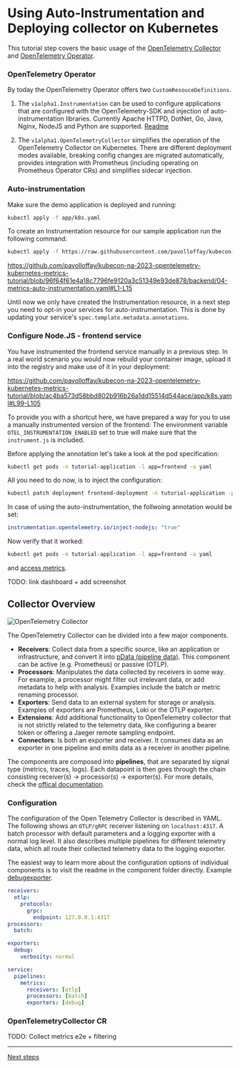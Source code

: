 # Using Auto-Instrumentation and Deploying collector on Kubernetes

This tutorial step covers the basic usage of the [OpenTelemetry Collector](https://github.com/open-telemetry/opentelemetry-collector) and [OpenTelemetry Operator](https://github.com/open-telemetry/opentelemetry-operator).

### OpenTelemetry Operator

By today the OpenTelemetry Operator offers two `CustomResouceDefinitions`.

1. The `v1alpha1.Instrumentation` can be used to configure applications that are configured with the OpenTelemetry-SDK and injection of auto-instrumentation libraries. Currently Apache HTTPD, DotNet, Go, Java, Nginx, NodeJS and Python are supported. [Readme](https://github.com/open-telemetry/opentelemetry-operator/blob/v0.88.0/README.md#opentelemetry-auto-instrumentation-injection)

2. The `v1alpha1.OpenTelemetryCollector` simplifies the operation of the OpenTelemetry Collector on Kubernetes. There are different deployment modes available, breaking config changes are migrated automatically, provides integration with Prometheus (including operating on Prometheus Operator CRs) and simplifies sidecar injection.

### Auto-instrumentation

Make sure the demo application is deployed and running:

```bash
kubectl apply -f app/k8s.yaml
```

To create an Instrumentation resource for our sample application run the following command:

```bash
kubectl apply -f https://raw.githubusercontent.com/pavolloffay/kubecon-na-2023-opentelemetry-kubernetes-metrics-tutorial/main/backend/04-metrics-auto-instrumentation.yaml
```

https://github.com/pavolloffay/kubecon-na-2023-opentelemetry-kubernetes-metrics-tutorial/blob/96f64f61e4a18c7796fe9120a3c51349e93de878/backend/04-metrics-auto-instrumentation.yaml#L1-L15

Until now we only have created the Instrumentation resource, in a next step you need to opt-in your services for auto-instrumentation. This is done by updating your service's `spec.template.metadata.annotations`.

### Configure Node.JS - frontend service

You have instrumented the frontend service manually in a previous step. In a real world scenario you would now rebuild your container image, upload it into the registry and make use of it in your deployment:

https://github.com/pavolloffay/kubecon-na-2023-opentelemetry-kubernetes-metrics-tutorial/blob/ac4ba573d58bbd802b916b26a1dd15514d544ace/app/k8s.yaml#L99-L105

To provide you with a shortcut here, we have prepared a way for you to use a manually instrumented version of the frontend: The environment variable `OTEL_INSTRUMENTATION_ENABLED` set to true will make sure that the `instrument.js` is included.

Before applying the annotation let's take a look at the pod specification:

```bash
kubectl get pods -n tutorial-application -l app=frontend -o yaml
```

All you need to do now, is to inject the configuration:
```bash
kubectl patch deployment frontend-deployment -n tutorial-application -p '{"spec": {"template":{"metadata":{"annotations":{"instrumentation.opentelemetry.io/inject-sdk":"true"}}}} }'
```

In case of using the auto-instrumentation, the follwoing annotation would be set:

```yaml
instrumentation.opentelemetry.io/inject-nodejs: "true"
```

Now verify that it worked:

```bash
kubectl get pods -n tutorial-application -l app=frontend -o yaml
```
and [access metrics]().

TODO: link dashboard + add screenshot

## Collector Overview

![OpenTelemetry Collector](images/otel-collector.png)


The OpenTelemetry Collector can be divided into a few major components.

- **Receivers**: Collect data from a specific source, like an application or infrastructure, and convert it into [pData (pipeline data)](https://pkg.go.dev/go.opentelemetry.io/collector/consumer/pdata#section-documentation). This component can be active (e.g. Prometheus) or passive (OTLP).
- **Processors**: Manipulates the data collected by receivers in some way. For example, a processor might filter out irrelevant data, or add metadata to help with analysis. Examples include the batch or metric renaming processor.
- **Exporters**: Send data to an external system for storage or analysis. Examples of exporters are Prometheus, Loki or the OTLP exporter.
- **Extensions**: Add additional functionality to OpenTelemetry collector that is not strictly related to the telemetry data, like configuring a bearer token or offering a Jaeger remote sampling endpoint.
- **Connectors**: Is both an exporter and receiver. It consumes data as an exporter in one pipeline and emits data as a receiver in another pipeline.

The components are composed into **pipelines**, that are separated by signal type (metrics, traces, logs). Each datapoint is then goes through the chain consisting receiver(s) -> processor(s) -> exporter(s). For more details, check the [offical documentation](https://opentelemetry.io/docs/collector/).

### Configuration

The configuration of the Open Telemetry Collector is described in YAML. The following shows an `OTLP/gRPC` receiver listening on `localhost:4317`. A batch processor with default parameters and a logging exporter with a normal log level. It also describes multiple pipelines for different telemetry data, which all route their collected telemetry data to the logging exporter.

The easiest way to learn more about the configuration options of individual components is to visit the readme in the component folder directly. Example [debugexporter](https://github.com/open-telemetry/opentelemetry-collector/blob/v0.88.0/exporter/debugexporter#getting-started).

```yaml
receivers:
  otlp:
    protocols:
      grpc:
        endpoint: 127.0.0.1:4317
processors:
  batch:

exporters:
  debug:
    verbosity: normal

service:
  pipelines:
    metrics:
      receivers: [otlp]
      processors: [batch]
      exporters: [debug]
```

### OpenTelemetryCollector CR

TODO: Collect metrics e2e + filtering


---
[Next steps](./05-collecting-prometheus-metrics.md)
